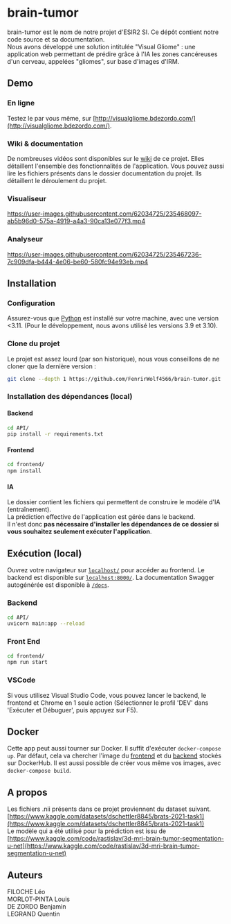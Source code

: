 # brain-tumor
brain-tumor est le nom de notre projet d'ESIR2 SI. Ce dépôt contient notre code source et sa documentation.<br>
Nous avons développé une solution intitulée "Visual Gliome" : une application web permettant de prédire grâce à l'IA les zones cancéreuses d'un cerveau, appelées "gliomes", sur base d'images d'IRM.
## Demo
### En ligne
Testez le par vous même, sur [http://visualgliome.bdezordo.com/](http://visualgliome.bdezordo.com/).
### Wiki & documentation
De nombreuses vidéos sont disponibles sur le [wiki](https://github.com/FenrirWolf4566/brain-tumor/wiki) de ce projet. Elles détaillent l'ensemble des fonctionnalités de l'application.
Vous pouvez aussi lire les fichiers présents dans le dossier documentation du projet. Ils détaillent le déroulement du projet. 
### Visualiseur

https://user-images.githubusercontent.com/62034725/235468097-ab5b96d0-575a-4919-a4a3-90ca13e077f3.mp4

### Analyseur

https://user-images.githubusercontent.com/62034725/235467236-7c909dfa-b444-4e06-be60-580fc94e93eb.mp4


## Installation 
### Configuration
Assurez-vous que  [Python](https://www.python.org/downloads/) est installé sur votre machine, avec une version <3.11. (Pour le développement, nous avons utilisé les versions 3.9 et 3.10).
### Clone du projet
Le projet est assez lourd (par son historique), nous vous conseillons de ne cloner que la dernière version :
```bash
git clone --depth 1 https://github.com/FenrirWolf4566/brain-tumor.git 
```
### Installation des dépendances (local)
#### Backend
```bash
cd API/
pip install -r requirements.txt 
```
#### Frontend
```bash
cd frontend/
npm install
```
#### IA
Le dossier contient les fichiers qui permettent de construire le modèle d'IA (entraînement). <br>
La prédiction effective de l'application est gérée dans le backend. <br>
Il n'est donc **pas nécessaire d'installer les dépendances de ce dossier si vous souhaitez seulement exécuter l'application**.<br>
## Exécution (local)
Ouvrez votre navigateur sur [```localhost/```](http://localhost/) pour accéder au frontend. Le backend est disponible sur [```localhost:8000/```](http://localhost:8000). La documentation Swagger autogénérée est disponible à [```/docs```](http://localhost:8000/docs).
### Backend
```bash
cd API/
uvicorn main:app --reload
```
### Front End
```bash
cd frontend/
npm run start
```

### VSCode
Si vous utilisez Visual Studio Code, vous pouvez lancer le backend, le frontend et Chrome en 1 seule action (Sélectionner le profil 'DEV' dans 'Exécuter et Débuguer', puis appuyez sur F5).

## Docker
Cette app peut aussi tourner sur Docker. 
Il suffit d'exécuter ```docker-compose up```. 
Par défaut, cela va chercher l'image du [frontend](https://hub.docker.com/repository/docker/lfiloche/vg_front) et du [backend](https://hub.docker.com/repository/docker/lfiloche/vg_back) stockés sur DockerHub. Il est aussi possible de créer vous même vos images, avec ```docker-compose build```.

## A propos
Les fichiers .nii présents dans ce projet proviennent du dataset suivant. [https://www.kaggle.com/datasets/dschettler8845/brats-2021-task1](https://www.kaggle.com/datasets/dschettler8845/brats-2021-task1) <br>
Le modèle qui a été utilisé pour la prédiction est issu de [https://www.kaggle.com/code/rastislav/3d-mri-brain-tumor-segmentation-u-net](https://www.kaggle.com/code/rastislav/3d-mri-brain-tumor-segmentation-u-net)

## Auteurs
FILOCHE Léo <br>
MORLOT-PINTA Louis <br>
DE ZORDO Benjamin <br>
LEGRAND Quentin <br>

